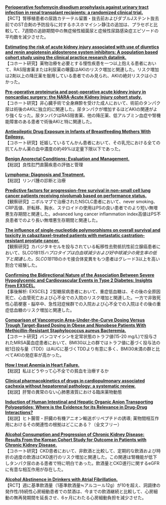 [**Perioperative fosfomycin disodium prophylaxis against urinary tract infection in renal transplant recipients: a randomized clinical trial.**](https://www.ncbi.nlm.nih.gov/pubmed/31883327)  
【RCT】腎移植患者の尿路カテーテル留置・抜去前およびダブルJステント抜去前でのST合剤の予防投与に対するホスホマイシン静注の追加は、プラセボと比較して、7週間の追跡期間中の無症候性細菌尿と症候性尿路感染症エピソードの平均数を減少させた。

[**Estimating the risk of acute kidney injury associated with use of diuretics and renin angiotensin aldosterone system inhibitors: A population based cohort study using the clinical practice research datalink.**](https://www.ncbi.nlm.nih.gov/pubmed/31888533)  
【コホート研究】薬物治療を必要とする慢性疾患を一つ以上抱える患者において、RAS阻害薬または利尿薬の曝露はAKIのリスク増加と関連した。リスク増加は2剤以上の降圧薬を服用している患者でのみ見られ、AKIの絶対リスクは小さかった。

[**Pre-operative proteinuria and post-operative acute kidney injury in noncardiac surgery: the NARA-Acute Kidney Injury cohort study.**](https://www.ncbi.nlm.nih.gov/pubmed/31891400)  
【コホート研究】非心臓手術で全身麻酔を受けた成人において、術前のタンパク尿は術後のAKIに独立的に関連した。尿タンパクが増加するほどAKIの関連がより強くなった。尿タンパクはRAS阻害薬、他の降圧薬、低アルブミン血症や腎機能障害のある患者で術後AKIと特に関連した。

[**Antiepileptic Drug Exposure in Infants of Breastfeeding Mothers With Epilepsy.**](https://www.ncbi.nlm.nih.gov/pubmed/31886825)  
【コホート研究】妊娠しているてんかん患者において、その乳児における全ての抗てんかん薬の血中濃度の約49%は定量下限以下であった。

[**Benign Anorectal Conditions: Evaluation and Management.**](https://www.ncbi.nlm.nih.gov/pubmed/31894930)  
【総説】良性肛門直腸疾患の評価と管理

[**Lymphoma: Diagnosis and Treatment.**](https://www.ncbi.nlm.nih.gov/pubmed/31894937)  
【総説】リンパ腫の診断と治療

[**Predictive factors for progression-free survival in non-small cell lung cancer patients receiving nivolumab based on performance status.**](https://www.ncbi.nlm.nih.gov/pubmed/31880861)  
【観察研究】ニボルマブで治療されたNSCLC患者において、never smoking、CRP高値、肝転移、胸水、ステロイドの使用はPSの良い患者でのより短い無増悪生存期間と関連した。advanced lung cancer inflammation index高値はPS不良患者でのより長い無増悪生存期間と関連した。

[**The influence of single-nucleotide polymorphisms on overall survival and toxicity in cabazitaxel-treated patients with metastatic castration-resistant prostate cancer.**](https://www.ncbi.nlm.nih.gov/pubmed/31893292)  
【観察研究】カバジタキセルを投与されている転移性去勢抵抗性前立腺癌患者において、SLCO1B1*15ハプロタイプは白血球減少および好中球減少の発生率の低下と関連した。SLCO1B1*1Bのホモ接合体変異をもつ患者はグレード3以上を高い割合で経験した。

[**Confirming the Bidirectional Nature of the Association Between Severe Hypoglycemic and Cardiovascular Events in Type 2 Diabetes: Insights From EXSCEL.**](https://www.ncbi.nlm.nih.gov/pubmed/31882409)  
【事後解析: EXSCEL】2型糖尿病患者において、重症低血糖は、その後の全原因死亡、心血管死亡および心不全での入院のリスク増加と関連した。一方で非致死性心筋梗塞・脳卒中、急性冠症候群での入院および心不全での入院はその後の重症低血糖のリスク増加と関連した。

[**Comparison of Vancomycin Area-Under-the-Curve Dosing Versus Trough Target-Based Dosing in Obese and Nonobese Patients With Methicillin-Resistant Staphylococcus aureus Bacteremia.**](https://www.ncbi.nlm.nih.gov/pubmed/31888350)  
【コホート研究】バンコマイシンを定常状態のトラフ値(15-20 mg/L)で投与されたMRSA菌血症患者において、BMI30以上の群ではトラフ値に基づく投与法の総1日投与量（TDD）はAUCに基づくTDDより有意に多く、BMI30未満の群と比べてAKIの発症率が高かった。

[**How I treat Anemia in Heart Failure.**](https://www.ncbi.nlm.nih.gov/pubmed/31895946)  
【総説】私はどうやって心不全での貧血を治療するか

[**Clinical pharmacokinetics of drugs in cardiopulmonary associated cachexia without hepatorenal pathology: a systematic review.**](https://www.ncbi.nlm.nih.gov/pubmed/30449195)  
【総説】肝腎の異常のない心肺悪液質における臨床薬物動態

[**Induction of Human Intestinal and Hepatic Organic Anion Transporting Polypeptides; Where is the Evidence for its Relevance in Drug-Drug Interactions?**](https://www.ncbi.nlm.nih.gov/pubmed/31879282)  
【総説】ヒト腸管・肝臓の有機アニオン輸送ポリペプチドの誘導; 薬物間相互作用におけるその関連性の根拠はどこにある？（全文フリー）

[**Alcohol Consumption and Progression of Chronic Kidney Disease: Results From the Korean Cohort Study for Outcome in Patients with Chronic Kidney Disease.**](https://www.ncbi.nlm.nih.gov/pubmed/31883696)  
【コホート研究】CKD患者において、非飲酒と比較して、定期的な飲酒および時折の過度の飲酒はCKD進行のリスク増加と関連した。この関連は腎機能が低下しタンパク尿のある患者で特に明白であった。飲酒量とCKD進行に関するeGFRに有意な相互作用が存在した。

[**Alcohol Abstinence in Drinkers with Atrial Fibrillation.**](https://www.ncbi.nlm.nih.gov/pubmed/31893513)  
【RCT】週に基準飲酒量（1基準飲酒量≒アルコール12g）が10を超え、洞調律の発作性/持続性心房細動患者での禁酒は、今までの飲酒継続と比較して、心房細動の無再発期間を延長させ、6ヶ月にわたる心房細動負担を減少させた。
